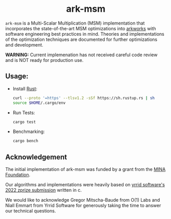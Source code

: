 <h1 align="center">ark-msm</h1>

`ark-msm` is a Multi-Scalar Multiplication (MSM) implementation that
incorporates the state-of-the-art MSM optimizations into
[arkworks](https://github.com/arkworks-rs/) with software engineering best
practices in mind. Theories and implementations of the optimization techniques
are documented for further optimizations and development.

**WARNING:** Current implemenation has not received careful code review and is
NOT ready for production use.

## Usage:

* Install [Rust](https://www.rust-lang.org/tools/install):
    ```bash
    curl --proto '=https' --tlsv1.2 -sSf https://sh.rustup.rs | sh
    source $HOME/.cargo/env
    ```

* Run Tests:
    ```bash
    cargo test
    ```

* Benchmarking:
    ```bash
    cargo bench
    ```

## Acknowledgement

The initial implementation of ark-msm was funded by a grant from the [MINA
Foundation](https://minaprotocol.com).

Our algorithms and implementations were heavily based on 
[yrrid software's 2022 zprize submission](https://github.com/yrrid/submission-wasm-msm)
 written in c.

We would like to acknowledge Gregor Mitscha-Baude from O(1) Labs and Niall
Emmart from Yrrid Software for generously taking the time to answer our
technical questions.
